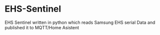 # EHS-Sentinel
EHS Sentinel written in python which reads Samsung EHS serial Data and published it to MQTT/Home Asistent
